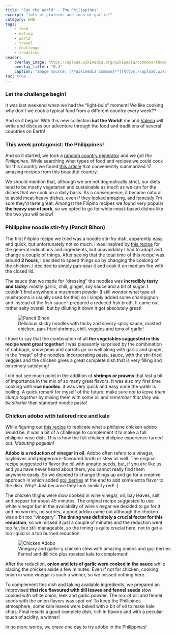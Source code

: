 ```yaml
---
title: "Eat the World! - The Philippines"
excerpt: "lots of proteins and tons of garlic!"
category: ENG
tags:
    - food
    - eating
    - world
    - travel
    - challenge
    - tradition
header:
    overlay_image: https://upload.wikimedia.org/wikipedia/commons/thumb/9/99/Flag_of_the_Philippines.svg/1200px-Flag_of_the_Philippines.svg.png
    overlay_filter: "0.4"
    caption: "Image source: [**Wikimedia Commons**](https://upload.wikimedia.org/wikipedia/commons/thumb/9/99/Flag_of_the_Philippines.svg/1200px-Flag_of_the_Philippines.svg.png)"
toc: true
---
```

### Let the challenge begin!
It was last weekend when we had the “light-bulb” moment! We like cooking why don't we cook a typical food from a different country every week??

And so it began! With this new collection **Eat the World!** me and <a href="https://vfonsecad.github.io/dynamistics/">Valeria</a> will write and discuss our adventure through the food and traditions of several countries on Earth!

### This week protagonist: the Philippines!
And so it started, we took a <a href="https://random.country/?">random country generator</a> and we got _the Philippines_. While searching what types of food and recipes we could cook for this country we found <a href="https://www.saveur.com/best-filipino-recipes/">this article</a> that conveniently summarized 17 amazing recipes from this beautiful country.

We should mention that, although we are not dogmatically strict, our diets tend to be mostly vegetarian and sustainable as much as we can for the dishes that we cook on a daily basis. As a consequence, it became natural to avoid meat-heavy dishes, even if they looked amazing, and honestly I'm sure they'd taste great. Amongst the Filipino recipes we found very popular **the heavy use of pork**, so we opted to go for white-meat-based dishes like the two you will below!

### Philippine noodle stir-fry (Pancit Bihon)
The first Filipino recipe we tried was a noodle stir-fry dish, apparently easy and quick, but unfortunately not so much. I was inspired by <a href="https://www.saveur.com/philippine-noodle-stir-fry-pancit-bihon-recipe/">this recipe</a> for the general indications and ingredients, but unavoidably I had to adapt and change a couple of things. After seeing that the total time of this recipe was around **2 hours**, I decided to speed things up by changing the cooking of the chicken. I decided to simply pan-sear it and cook it on medium fire with the closed lid.

The sauce that we made for “dressing” the noodles was **incredibly tasty and tacky**: mostly garlic, chili, ginger, soy sauce and a bit of sugar. I couldn't find anywhere a mushroom powder (I still wonder what type of mushrooms is usually used for this) so I simply added some champignon and instead of the fish sauce I prepared a reduced fish broth. It came out rather salty overall, but by diluting it down it got absolutely great!

<figure style="width: 500px" class="align-center">
        <img src="{{ site.url }}{{ site.baseurl }}/assets/images/eat_the_world/philippines_1.jpg" alt="Pancit Bihon">
        <figcaption>Delicious sticky noodles with tacky and savory spicy sauce, roasted chicken, pan-fried shrimps, chili, veggies and tons of garlic!</figcaption>
</figure>

I have to say that the combination of all **the vegetables suggested in this recipe went great together**! I was pleasantly surprised by the combination of cabbage, snow peas and carrots go so well along with garlic and ginger, in the “meat” of the noodles. Incorporating pasta, sauce, with the stir-fried veggies and the chicken gives a great complete dish that is very filling and extremely satisfying!

I did not see much point in the addition of **shrimps or prawns** that lost a bit of importance in the mix of so many great flavors. It was also my first time cooking with **rice noodles**: it was very quick and easy once the water is boiling. A quick remark for myself of the future: make sure _not to leave them clump together_ by mixing them with some oil and _remember that they will be stickier_ than standard noodle pasta!

### Chicken adobo with tailored rice and kale
While figuring out <a href="https://www.saveur.com/filipino-chicken-adobo-liver-recipe/">this recipe</a> to replicate what a philipine chicken adobo would be, it was a bit of a challenge to complement it to make a full philipine-wise dish. This is how the full chicken philipine experience turned out. _Mabuting pagkain!_

**Adobo is a reduction of vinegar in oil**. Adobo often refers to a vinegar, bayleaves and peppercorn-flavoured broth or stew as well. The original recipe suggested to flavor the oil with <a href="https://en.wikipedia.org/wiki/Annatto">annatto seeds</a>, but, if you are like us, and you have never heard about them, you cannot really find them anywhere easily. So we decided to change things up and go for a creative approach in which added <a href="https://en.wikipedia.org/wiki/Goji">goji berries</a> at the end to add some extra flavor to the dish. Why? Just because they look similarly red! :)

The chicken thighs were slow cooked in wine vinegar, oil, bay leaves, salt and pepper for about 45 minutes. The original recipe suggested to use white vinegar but in the availability of wine vinegar we decided to go for it and no worries, no sorries, a good adobo came out although the chicken was a bit too "vinegary".  **The timing was definitely a crucial factor for this reduction**, so we missed it just a couple of minutes and the reduction went too far, but still manageable, so the timing is quite crucial here, not to get a too liquid or a too burned reduction. 

<figure style="width: 500px" class="align-center">
        <img src="{{ site.url }}{{ site.baseurl }}/assets/images/eat_the_world/philippines_2.jpg" alt="Chicken Adobo">
        <figcaption>Vinegary and garlic-y chicken stew with amazing onions and goji berries. Fennel and dill rice plus roasted kale to complement!</figcaption>
</figure>

After the reduction, **onion and lots of garlic were cooked in the sauce** while placing the chicken aside a few minutes. Even if not for chicken, cooking onion in wine vinegar is such a winner, so we missed nothing here. 

To complement this dish and taking available ingredients, we prepared an improvised **thai rice flavoured with dill leaves and fennel seeds** slow cooked with white onion, leek and garlic powder. The mix of dill and fennel seeds with the onion flavors was spot on! To keep the Phillipines atmosphere, some kale leaves were baked with a bit of oil to make kale chips. Final results a good complete dish, rich in flavors and with a peculiar touch of acidity, a winner!

In no more words, we crave one day to try adobo in the Philippines!